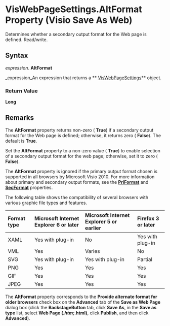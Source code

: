 
# VisWebPageSettings.AltFormat Property (Visio Save As Web)

Determines whether a secondary output format for the Web page is defined. Read/write.


## Syntax

 _expression_. **AltFormat**

 _expression_An expression that returns a  ** [VisWebPageSettings](http://msdn.microsoft.com/library/14280ea7-e8b1-d4b2-941b-121f2c17f787%28Office.15%29.aspx)** object.


### Return Value

 **Long**


## Remarks

The  **AltFormat** property returns non-zero ( **True**) if a secondary output format for the Web page is defined; otherwise, it returns zero ( **False**). The default is  **True**.

Set the  **AltFormat** property to a non-zero value ( **True**) to enable selection of a secondary output format for the web page; otherwise, set it to zero ( **False**).

The  **AltFormat** property is ignored if the primary output format chosen is supported in all browsers by Microsoft Visio 2010. For more information about primary and secondary output formats, see the **[PriFormat](60f9af7d-dc5a-d234-976a-51db21473e28.md)** and **[SecFormat](2c6fa96d-8a71-28fb-c8d7-f7ba6772fe43.md)** properties.

The following table shows the compatibility of several browsers with various graphic file types and features.



|**Format type**|**Microsoft Internet Explorer 6 or later**|**Microsoft Internet Explorer 5 or earlier**|**Firefox 3 or later**|
|:-----|:-----|:-----|:-----|
|XAML|Yes with plug-in|No|Yes with plug-in|
|VML|Yes|Varies|No|
|SVG|Yes with plug-in|Yes with plug-in|Partial|
|PNG|Yes|Yes|Yes|
|GIF|Yes|Yes|Yes|
|JPEG|Yes|Yes|Yes|
The  **AltFormat** property corresponds to the **Provide alternate format for older browsers** check box on the **Advanced** tab of the **Save as Web Page** dialog box (click the **BackstageButton** tab, click **Save As**, in the  **Save as type** list, select **Web Page (*.htm;*.html)**, click  **Publish**, and then click  **Advanced**).

